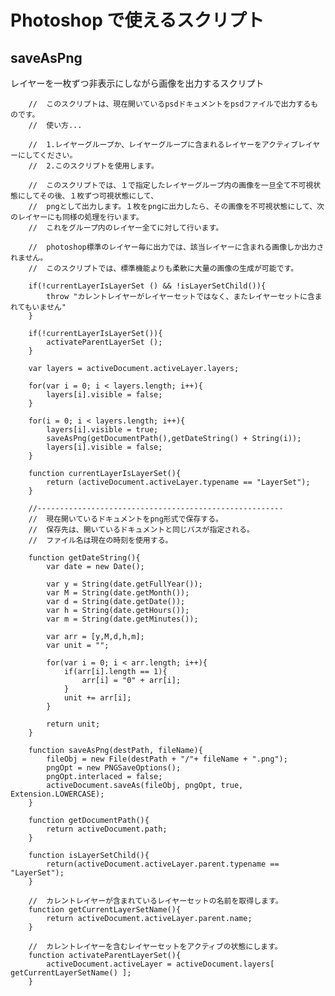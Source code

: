 # Photoshop で使えるスクリプト

## saveAsPng

レイヤーを一枚ずつ非表示にしながら画像を出力するスクリプト

		//  このスクリプトは、現在開いているpsdドキュメントをpsdファイルで出力するものです。
		//  使い方...

		//  1.レイヤーグループか、レイヤーグループに含まれるレイヤーをアクティブレイヤーにしてください。
		//  2.このスクリプトを使用します。

		//  このスクリプトでは、１で指定したレイヤーグループ内の画像を一旦全て不可視状態にしてその後、１枚ずつ可視状態にして、
		//  pngとして出力します。１枚をpngに出力したら、その画像を不可視状態にして、次のレイヤーにも同様の処理を行います。
		//  これをグループ内のレイヤー全てに対して行います。

		//  photoshop標準のレイヤー毎に出力では、該当レイヤーに含まれる画像しか出力されません。
		//  このスクリプトでは、標準機能よりも柔軟に大量の画像の生成が可能です。

		if(!currentLayerIsLayerSet () && !isLayerSetChild()){
			throw "カレントレイヤーがレイヤーセットではなく、またレイヤーセットに含まれてもいません"
		}

		if(!currentLayerIsLayerSet()){
			activateParentLayerSet ();
		}

		var layers = activeDocument.activeLayer.layers;

		for(var i = 0; i < layers.length; i++){
			layers[i].visible = false;
		}

		for(i = 0; i < layers.length; i++){
			layers[i].visible = true;
			saveAsPng(getDocumentPath(),getDateString() + String(i));
			layers[i].visible = false;
		}

		function currentLayerIsLayerSet(){
			return (activeDocument.activeLayer.typename == "LayerSet");
		}

		//-------------------------------------------------------
		//	現在開いているドキュメントをpng形式で保存する。
		//	保存先は、開いているドキュメントと同じパスが指定される。
		//	ファイル名は現在の時刻を使用する。

		function getDateString(){
			var date = new Date();

			var y = String(date.getFullYear());
			var M = String(date.getMonth());
			var d = String(date.getDate());
			var h = String(date.getHours());
			var m = String(date.getMinutes());

			var arr = [y,M,d,h,m];
			var unit = "";

			for(var i = 0; i < arr.length; i++){
				if(arr[i].length == 1){
					arr[i] = "0" + arr[i];
				}
				unit += arr[i];
			}
			
			return unit;
		}

		function saveAsPng(destPath, fileName){
			fileObj = new File(destPath + "/"+ fileName + ".png");
			pngOpt = new PNGSaveOptions();
			pngOpt.interlaced = false;
			activeDocument.saveAs(fileObj, pngOpt, true, Extension.LOWERCASE);
		}

		function getDocumentPath(){
			return activeDocument.path;
		}

		function isLayerSetChild(){
			return(activeDocument.activeLayer.parent.typename == "LayerSet");
		}

		//	カレントレイヤーが含まれているレイヤーセットの名前を取得します。
		function getCurrentLayerSetName(){
			return activeDocument.activeLayer.parent.name;
		}

		//	カレントレイヤーを含むレイヤーセットをアクティブの状態にします。
		function activateParentLayerSet(){
			activeDocument.activeLayer = activeDocument.layers[ getCurrentLayerSetName() ];
		}